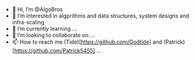 - 👋 Hi, I’m @AlgoBros
- 👀 I’m interested in algprithms and data structures, system designs and infra-scaling 
- 🌱 I’m currently learning ...
- 💞️ I’m looking to collaborate on ...
- 📫 How to reach me (Tide)[https://github.com/Godtide] and (Patrick)[https://github.com/Patrick5455] ...

<!---
AlgoBros/AlgoBros is a ✨ special ✨ repository because its `README.md` (this file) appears on your GitHub profile.
You can click the Preview link to take a look at your changes.
--->
